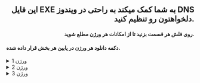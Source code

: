 <h2 align="right">این فایل EXE به شما کمک میکند به راحتی در ویندوز DNS دلخواهتون رو تنظیم کنید.</h2>

<h4 align="right">روی فلش هر قسمت بزنید تا از امکانات هر ورژن مطلع شوید.</h4>

<h4>دکمه دانلود هر ورژن در پایین هر بخش قرار داده شده.</h4>

<details>
  <summary>ورژن 1</summary>

  باید پایتون را نصب داشته باشید.

  و حتما کتابخانه `colorama` رو نصب داشته باشید.

  ```
  pip install colorama
  ```

  +فضای برنامه: cmd

  +زبان برنامه: انگلیسی

  +قابلیت تنظیم کردن دستی dns

  +قابلیت پاک کردن dns تنظیم شده
  
  +قابلیت انتخاب از بین dns های داخل برنامه

  <a href="https://github.com/amir-v-z/Change-DNS-for-Windows/raw/refs/heads/main/dns_versions/dnsV1/dnsV1.exe"><img src="https://media.giphy.com/media/WbnL8JskzVHevTF2PY/giphy.gif?cid=ecf05e476lo2y8f4kfvkf5e1qorf7l51hph4a0stb57bax85&ep=v1_stickers_search&rid=giphy.gif&ct=s" width=120></a>

</details>

<details>
  <summary>ورژن 2</summary>

  -قابلیت تنظیم کردن دستی dns برداشته شد

  -بی نیاز از نصب پایتون و کتابخانه خاص

  +فضای برنامه گرافیکی شد

  +قابلیت انتخاب از بین dns های داخل برنامه

  +قابلیت پاک کردن dns تنظیم شده

  <a href="https://github.com/amir-v-z/Change-DNS-for-Windows/raw/refs/heads/main/dns_versions/dnsV2/dnsV2.exe"><img src="https://media.giphy.com/media/WbnL8JskzVHevTF2PY/giphy.gif?cid=ecf05e476lo2y8f4kfvkf5e1qorf7l51hph4a0stb57bax85&ep=v1_stickers_search&rid=giphy.gif&ct=s" width=120></a>

</details>

<details>
  <summary>ورژن 3</summary>

  +زبان فارسی به برنامه اضافه شد

  <a href="https://github.com/amir-v-z/Change-DNS-for-Windows/raw/refs/heads/main/dns_versions/dnsV3/dnsV3.exe"><img src="https://media.giphy.com/media/WbnL8JskzVHevTF2PY/giphy.gif?cid=ecf05e476lo2y8f4kfvkf5e1qorf7l51hph4a0stb57bax85&ep=v1_stickers_search&rid=giphy.gif&ct=s" width=120></a>

</details>
